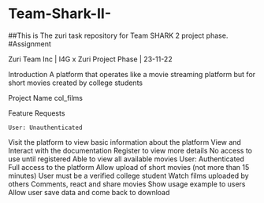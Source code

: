 # Team-Shark-II-
##This is The zuri task repository for Team SHARK 2 project phase.
#Assignment

Zuri Team Inc | I4G x Zuri Project Phase | 23-11-22

Introduction
A platform that operates like a movie streaming platform but for short movies created by college students

Project Name
col_films

Feature Requests

	User: Unauthenticated
Visit the platform to view basic information about the platform
View and Interact with the documentation
Register to view more details
No access to use until registered
Able to view all available movies
	User: Authenticated
Full access to the platform
Allow upload of short movies (not more than 15 minutes)
User must be a verified college student
Watch films uploaded by others
Comments, react and share movies
Show usage example to users
Allow user save data and come back to download
